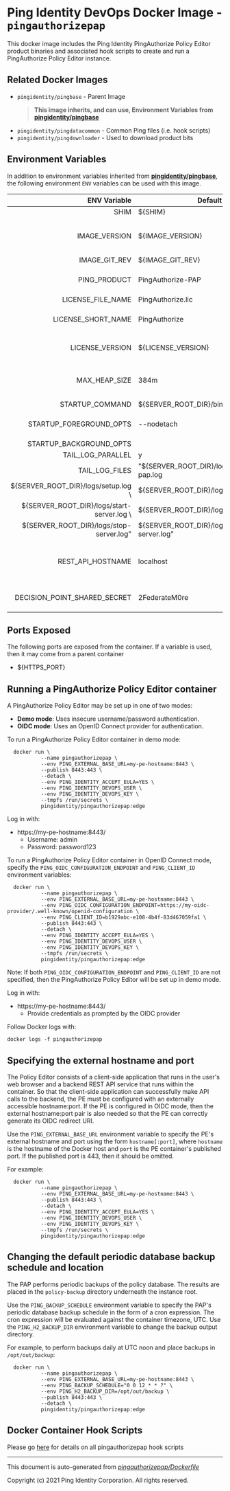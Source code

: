 
# Ping Identity DevOps Docker Image - `pingauthorizepap`

This docker image includes the Ping Identity PingAuthorize Policy Editor product binaries
and associated hook scripts to create and run a PingAuthorize Policy Editor instance.

## Related Docker Images
- `pingidentity/pingbase` - Parent Image
	>**This image inherits, and can use, Environment Variables from [pingidentity/pingbase](https://devops.pingidentity.com/docker-images/pingbase/)**
- `pingidentity/pingdatacommon` - Common Ping files (i.e. hook scripts)
- `pingidentity/pingdownloader` - Used to download product bits

## Environment Variables
In addition to environment variables inherited from **[pingidentity/pingbase](https://devops.pingidentity.com/docker-images/pingbase/)**,
the following environment `ENV` variables can be used with
this image.

| ENV Variable  | Default     | Description
| ------------: | ----------- | ---------------------------------
| SHIM  | ${SHIM}  |  |
| IMAGE_VERSION  | ${IMAGE_VERSION}  | Image version and git revision, set by build process of the docker build  |
| IMAGE_GIT_REV  | ${IMAGE_GIT_REV}  |  |
| PING_PRODUCT  | PingAuthorize-PAP  | PingIdentity license version Ping product name  |
| LICENSE_FILE_NAME  | PingAuthorize.lic  | Name of License File  |
| LICENSE_SHORT_NAME  | PingAuthorize  | Shortname used when retrieving license from License Server  |
| LICENSE_VERSION  | ${LICENSE_VERSION}  | Version used when retrieving license from License Server  |
| MAX_HEAP_SIZE  | 384m  | Minimal Heap size required for PingAuthorize Policy Editor  |
| STARTUP_COMMAND  | ${SERVER_ROOT_DIR}/bin/start-server  |  |
| STARTUP_FOREGROUND_OPTS  | --nodetach  | Prevent the server from starting in the background  |
| STARTUP_BACKGROUND_OPTS  |   |  |
| TAIL_LOG_PARALLEL  | y  |  |
| TAIL_LOG_FILES  | "${SERVER_ROOT_DIR}/logs/pingauthorize-pap.log  | Files tailed once container has started  |
| ${SERVER_ROOT_DIR}/logs/setup.log \  | ${SERVER_ROOT_DIR}/logs/setup.log  |  |
| ${SERVER_ROOT_DIR}/logs/start-server.log \  | ${SERVER_ROOT_DIR}/logs/start-server.log  |  |
| ${SERVER_ROOT_DIR}/logs/stop-server.log"  | ${SERVER_ROOT_DIR}/logs/stop-server.log"  |  |
| REST_API_HOSTNAME  | localhost  | Hostname used for the REST API (deprecated, use `PING_EXTERNAL_BASE_URL` instead)  |
| DECISION_POINT_SHARED_SECRET  | 2FederateM0re  | Define shared secret between PAZ and the Policy Editor  |

## Ports Exposed
The following ports are exposed from the container.  If a variable is
used, then it may come from a parent container
- ${HTTPS_PORT}

## Running a PingAuthorize Policy Editor container

A PingAuthorize Policy Editor may be set up in one of two modes:

* **Demo mode**: Uses insecure username/password authentication.
* **OIDC mode**: Uses an OpenID Connect provider for authentication.

To run a PingAuthorize Policy Editor container in demo mode:

```
  docker run \
           --name pingauthorizepap \
           --env PING_EXTERNAL_BASE_URL=my-pe-hostname:8443 \
           --publish 8443:443 \
           --detach \
           --env PING_IDENTITY_ACCEPT_EULA=YES \
           --env PING_IDENTITY_DEVOPS_USER \
           --env PING_IDENTITY_DEVOPS_KEY \
           --tmpfs /run/secrets \
           pingidentity/pingauthorizepap:edge
```

Log in with:
* https://my-pe-hostname:8443/
  * Username: admin
  * Password: password123

To run a PingAuthorize Policy Editor container in OpenID Connect mode, specify
the `PING_OIDC_CONFIGURATION_ENDPOINT` and `PING_CLIENT_ID` environment
variables:

```
  docker run \
           --name pingauthorizepap \
           --env PING_EXTERNAL_BASE_URL=my-pe-hostname:8443 \
           --env PING_OIDC_CONFIGURATION_ENDPOINT=https://my-oidc-provider/.well-known/openid-configuration \
           --env PING_CLIENT_ID=b1929abc-e108-4b4f-83d467059fa1 \
           --publish 8443:443 \
           --detach \
           --env PING_IDENTITY_ACCEPT_EULA=YES \
           --env PING_IDENTITY_DEVOPS_USER \
           --env PING_IDENTITY_DEVOPS_KEY \
           --tmpfs /run/secrets \
           pingidentity/pingauthorizepap:edge
```

Note: If both `PING_OIDC_CONFIGURATION_ENDPOINT` and `PING_CLIENT_ID` are
not specified, then the PingAuthorize Policy Editor will be set up in demo mode.

Log in with:
* https://my-pe-hostname:8443/
  * Provide credentials as prompted by the OIDC provider

Follow Docker logs with:

```
docker logs -f pingauthorizepap
```


## Specifying the external hostname and port

The Policy Editor consists of a client-side application that runs in the user's web
browser and a backend REST API service that runs within the container. So
that the client-side application can successfully make API calls to the
backend, the PE must be configured with an externally accessible
hostname:port. If the PE is configured in OIDC mode, then the external
hostname:port pair is also needed so that the PE can correctly generate its
OIDC redirect URI.

Use the `PING_EXTERNAL_BASE_URL` environment variable to specify the PE's
external hostname and port using the form `hostname[:port]`, where `hostname`
is the hostname of the Docker host and `port` is the PE container's published
port. If the published port is 443, then it should be omitted.

For example:

```
  docker run \
           --name pingauthorizepap \
           --env PING_EXTERNAL_BASE_URL=my-pe-hostname:8443 \
           --publish 8443:443 \
           --detach \
           --env PING_IDENTITY_ACCEPT_EULA=YES \
           --env PING_IDENTITY_DEVOPS_USER \
           --env PING_IDENTITY_DEVOPS_KEY \
           --tmpfs /run/secrets \
           pingidentity/pingauthorizepap:edge
```


## Changing the default periodic database backup schedule and location

The PAP performs periodic backups of the policy database. The results
are placed in the `policy-backup` directory underneath the instance root.

Use the `PING_BACKUP_SCHEDULE` environment variable to specify the PAP's
periodic database backup schedule in the form of a cron expression.
The cron expression will be evaluated against the container timezone,
UTC. Use the `PING_H2_BACKUP_DIR` environment variable to change the
backup output directory.

For example, to perform backups daily at UTC noon and place backups in
`/opt/out/backup`:

```
  docker run \
           --name pingauthorizepap \
           --env PING_EXTERNAL_BASE_URL=my-pe-hostname:8443 \
           --env PING_BACKUP_SCHEDULE="0 0 12 * * ?" \
           --env PING_H2_BACKUP_DIR=/opt/out/backup \
           --publish 8443:443 \
           --detach \
           pingidentity/pingauthorizepap:edge
```



## Docker Container Hook Scripts
Please go [here](https://github.com/pingidentity/pingidentity-devops-getting-started/tree/master/docs/docker-images/pingauthorizepap/hooks/README.md) for details on all pingauthorizepap hook scripts

---
This document is auto-generated from _[pingauthorizepap/Dockerfile](https://github.com/pingidentity/pingidentity-docker-builds/blob/master/pingauthorizepap/Dockerfile)_

Copyright (c) 2021 Ping Identity Corporation. All rights reserved.
